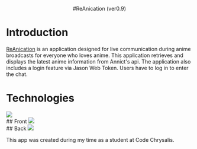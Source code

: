<p align="center">
  #ReAnication (ver0.9)
</p>

# Introduction
[ReAnication](https://github.com/Ricccck/ReAnication/) is an application designed for live communication during anime broadcasts for everyone who loves anime. This application retrieves and displays the latest anime information from Annict's api. The application also includes a login feature via Jason Web Token. Users have to log in to enter the chat.

# Technologies
<div display="flexbox">
  <div>
    <img src="https://skillicons.dev/icons?i=js" />
  </div>
  <div>
    ## Front
    <img src="https://skillicons.dev/icons?i=react" />
  </div>
  <div>
    ## Back
    <img src="https://skillicons.dev/icons?i=nodejs,express,postgres" />
  </div>
</div>


This app was created during my time as a student at Code Chrysalis.

